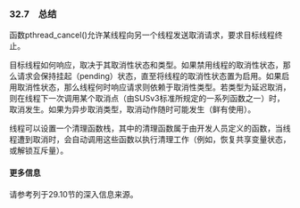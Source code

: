 ### 32.7　总结

函数pthread_cancel()允许某线程向另一个线程发送取消请求，要求目标线程终止。

目标线程如何响应，取决于其取消性状态和类型。如果禁用线程的取消性状态，那么请求会保持挂起（pending）状态，直至将线程的取消性状态置为启用。如果启用取消性状态，那么线程何时响应请求则依赖于取消性类型。若类型为延迟取消，则在线程下一次调用某个取消点（由SUSv3标准所规定的一系列函数之一）时，取消发生。如果为异步取消类型，取消动作随时可能发生（鲜有使用）。

线程可以设置一个清理函数栈，其中的清理函数属于由开发人员定义的函数，当线程遭到取消时，会自动调用这些函数以执行清理工作（例如，恢复共享变量状态，或解锁互斥量）。

#### 更多信息

请参考列于29.10节的深入信息来源。




